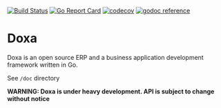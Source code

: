 [![Build Status](https://travis-ci.org/labneco/doxa.svg?branch=master)](https://travis-ci.org/labneco/doxa)
[![Go Report Card](https://goreportcard.com/badge/labneco/doxa)](https://goreportcard.com/report/labneco/doxa)
[![codecov](https://codecov.io/gh/labneco/doxa/branch/master/graph/badge.svg)](https://codecov.io/gh/labneco/doxa)
[![godoc reference](https://godoc.org/github.com/labneco/doxa?status.png)](https://godoc.org/github.com/labneco/doxa)

Doxa
===
Doxa is an open source ERP and a business application development framework
written in Go.

See `/doc` directory

**WARNING: Doxa is under heavy development. API is subject to change without notice**
